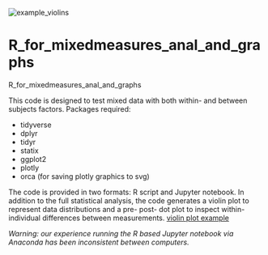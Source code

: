 ![example_violins](https://user-images.githubusercontent.com/24999721/131259449-0f12ee83-ab0f-4538-a415-c8737e2d8b33.jpg)
# R_for_mixedmeasures_anal_and_graphs
R_for_mixedmeasures_anal_and_graphs

This code is designed to test mixed data with both within- and between subjects factors.
Packages required:
* tidyverse
* dplyr
* tidyr
* statix
* ggplot2
* plotly
* orca (for saving plotly graphics to svg)

The code is provided in two formats: R script and Jupyter notebook. In addition to the full statistical analysis, the code generates a violin plot to represent data distributions and a pre- post- dot plot to inspect within-individual differences between measurements.
[violin plot example](eb-margolis-neuroscience-lab.github.com/R_for_mixedmeasures_anal_and_graphs/example_violins.jpg)




_Warning: our experience running the R based Jupyter notebook via Anaconda has been inconsistent between computers._
